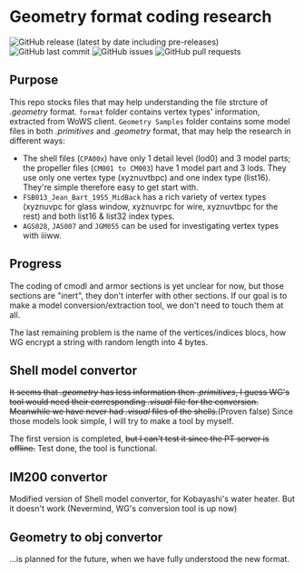 # Geometry format coding research

![GitHub release (latest by date including pre-releases)](https://img.shields.io/github/v/release/SEA-group/Geometry-model-extraction-demo?include_prereleases)
![GitHub last commit](https://img.shields.io/github/last-commit/SEA-group/Geometry-model-extraction-demo)
![GitHub issues](https://img.shields.io/github/issues-raw/SEA-group/Geometry-model-extraction-demo)
![GitHub pull requests](https://img.shields.io/github/issues-pr-raw/SEA-group/Geometry-model-extraction-demo)

## Purpose
This repo stocks files that may help understanding the file strcture of *.geometry* format. 
`format` folder contains vertex types' information, extracted from WoWS client.
`Geometry Samples` folder contains some model files in both *.primitives* and *.geometry* format, that may help the research in different ways:
* The shell files (`CPA00x`) have only 1 detail level (lod0) and 3 model parts; the propeller files (`CM001 to CM003`) have 1 model part and 3 lods. They use only one vertex type (xyznuvtbpc) and one index type (list16). They're simple therefore easy to get start with.
* `FSB013_Jean_Bart_1955_MidBack` has a rich variety of vertex types (xyznuvpc for glass window, xyznuvrpc for wire, xyznuvtbpc for the rest) and both list16 & list32 index types.
* `AGS028`, `JAS007` and `JGM055` can be used for investigating vertex types with iiiww.

## Progress
The coding of cmodl and armor sections is yet unclear for now, but those sections are "inert", they don't interfer with other sections. If our goal is to make a model conversion/extraction tool, we don't need to touch them at all. 

The last remaining problem is the name of the vertices/indices blocs, how WG encrypt a string with random length into 4 bytes.

## Shell model convertor
~~It seems that *.geometry* has less information then *.primitives*, I guess WG's tool would need their corresponding *.visual* file for the conversion. Meanwhile we have never had *.visual* files of the shells.~~(Proven false) Since those models look simple, I will try to make a tool by myself.

The first version is completed, ~~but I can't test it since the PT server is offline.~~ Test done, the tool is functional.

## IM200 convertor
Modified version of Shell model convertor, for Kobayashi's water heater. But it doesn't work (Nevermind, WG's conversion tool is up now)

## Geometry to obj convertor
...is planned for the future, when we have fully understood the new format.
